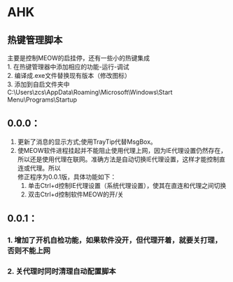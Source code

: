 AHK
===================================
热键管理脚本
-----------------------------------
主要是控制MEOW的启挂停，还有一些小的热键集成				
		1. 在热键管理器中添加相应的功能-运行-调试		
		2. 编译成.exe文件替换现有版本（修改图标）		
		3. 添加到自启文件夹中C:\Users\zcs\AppData\Roaming\Microsoft\Windows\Start Menu\Programs\Startup

## 0.0.0：		
1. 更新了消息的显示方式;使用TrayTip代替MsgBox。		
2. 使MEOW软件进程挂起并不能阻止使用代理上网，因为IE代理设置仍然存在，所以还是使用代理在联网。准确方法是自动切换IE代理设置，这样才能控制直连或代理。所以<br>修正程序为0.0.1版，具体功能如下：<br>						
	  1. 单击Ctrl+d控制IE代理设置（系统代理设置），使其在直连和代理之间切换<br>				
	  2. 双击Ctrl+d控制软件MEOW的开/关		
## 0.0.1：
### 1. 增加了开机自检功能，如果软件没开，但代理开着，就要关打理，否则不能上网
### 2. 关代理时同时清理自动配置脚本
    
